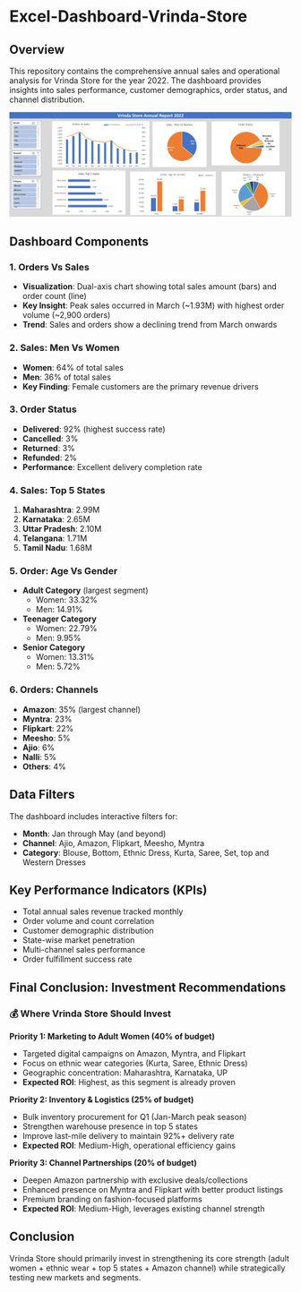 # Excel-Dashboard-Vrinda-Store

## Overview
This repository contains the comprehensive annual sales and operational analysis for Vrinda Store for the year 2022. The dashboard provides insights into sales performance, customer demographics, order status, and channel distribution.

![](https://github.com/Rajni0327/Excel-Dashboard-Vrinda-Store/blob/main/Screenshot%202025-10-16%20200438.png)

## Dashboard Components

### 1. Orders Vs Sales
- **Visualization**: Dual-axis chart showing total sales amount (bars) and order count (line)
- **Key Insight**: Peak sales occurred in March (~1.93M) with highest order volume (~2,900 orders)
- **Trend**: Sales and orders show a declining trend from March onwards

### 2. Sales: Men Vs Women
- **Women**: 64% of total sales
- **Men**: 36% of total sales
- **Key Finding**: Female customers are the primary revenue drivers

### 3. Order Status
- **Delivered**: 92% (highest success rate)
- **Cancelled**: 3%
- **Returned**: 3%
- **Refunded**: 2%
- **Performance**: Excellent delivery completion rate

### 4. Sales: Top 5 States
1. **Maharashtra**: 2.99M
2. **Karnataka**: 2.65M
3. **Uttar Pradesh**: 2.10M
4. **Telangana**: 1.71M
5. **Tamil Nadu**: 1.68M

### 5. Order: Age Vs Gender
- **Adult Category** (largest segment)
  - Women: 33.32%
  - Men: 14.91%
- **Teenager Category**
  - Women: 22.79%
  - Men: 9.95%
- **Senior Category**
  - Women: 13.31%
  - Men: 5.72%

### 6. Orders: Channels
- **Amazon**: 35% (largest channel)
- **Myntra**: 23%
- **Flipkart**: 22%
- **Meesho**: 5%
- **Ajio**: 6%
- **Nalli**: 5%
- **Others**: 4%

## Data Filters
The dashboard includes interactive filters for:
- **Month**: Jan through May (and beyond)
- **Channel**: Ajio, Amazon, Flipkart, Meesho, Myntra
- **Category**: Blouse, Bottom, Ethnic Dress, Kurta, Saree, Set, top and Western Dresses

## Key Performance Indicators (KPIs)
- Total annual sales revenue tracked monthly
- Order volume and count correlation
- Customer demographic distribution
- State-wise market penetration
- Multi-channel sales performance
- Order fulfillment success rate

## Final Conclusion: Investment Recommendations

### 💰 Where Vrinda Store Should Invest

**Priority 1: Marketing to Adult Women (40% of budget)**
- Targeted digital campaigns on Amazon, Myntra, and Flipkart
- Focus on ethnic wear categories (Kurta, Saree, Ethnic Dress)
- Geographic concentration: Maharashtra, Karnataka, UP
- **Expected ROI**: Highest, as this segment is already proven

**Priority 2: Inventory & Logistics (25% of budget)**
- Bulk inventory procurement for Q1 (Jan-March peak season)
- Strengthen warehouse presence in top 5 states
- Improve last-mile delivery to maintain 92%+ delivery rate
- **Expected ROI**: Medium-High, operational efficiency gains

**Priority 3: Channel Partnerships (20% of budget)**
- Deepen Amazon partnership with exclusive deals/collections
- Enhanced presence on Myntra and Flipkart with better product listings
- Premium branding on fashion-focused platforms
- **Expected ROI**: Medium-High, leverages existing channel strength


## Conclusion 
Vrinda Store should primarily invest in strengthening its core strength (adult women + ethnic wear + top 5 states + Amazon channel) while strategically testing new markets and segments.

